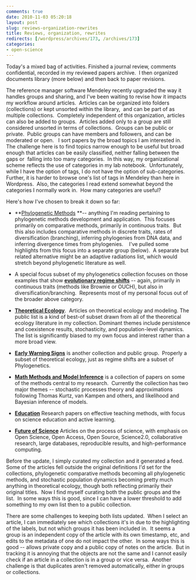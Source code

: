 ```yaml
---
comments: true
date: 2010-11-03 05:20:18
layout: post
slug: reviews-organization-rewrites
title: Reviews, organization, rewrites
redirects: [/wordpress/archives/173, /archives/173]
categories:
- open-science
---
```


Today's a mixed bag of activities. Finished a journal review, comments confidential, recorded in my reviewed papers archive.  I then organized documents library (more below) and then back to paper revisions.

The reference manager software Mendeley recently upgraded the way it handles groups and sharing, and I've been waiting to revise how it impacts my workflow around articles.  Articles can be organized into folders (collections) or kept unsorted within the library,  and can be part of as multiple collections.  Completely independent of this organization, articles can also be added to groups.  Articles added only to a group are still considered unsorted in terms of collections.  Groups can be public or private.  Public groups can have members and followers, and can be moderated or open.   I sort papers by the broad topics I am interested in. The challenge here is to find topics narrow enough to be useful but broad enough that articles can be easily classified, neither falling between the gaps or  falling into too many categories.  In this way, my organizational scheme reflects the use of categories in my lab notebook.  Unfortunately, while I have the option of tags, I do not have the option of sub-categories.  Further, it is harder to browse one's list of tags in Mendeley than here in Wordpress.  Also, the categories I read extend somewhat beyond the categories I normally work in.  How many categories are useful?

Here's how I've chosen to break it down so far:



	
  * **[Phylogenetic Methods](http://www.mendeley.com/groups/529971/phylogenetic-methods/) **-- anything I'm reading pertaining to phylogenetic methods development and application.  This focuses primarily on comparative methods, primarily in continuous traits.  But this also includes comparative methods in discrete traits, rates of diversification (branching), inferring phylogenies from DNA data, and inferring divergence times from phylogenies.    I've pulled some highlights from this focus into a separate group (below).  A separate but related alternative might be an adaptive radiations list, which would stretch beyond phylogenetic literature as well.

	
  * A special focus subset of my phylogenetics collection focuses on those examples that show [**evolutionary regime shifts**](http://www.mendeley.com/groups/541741/evolutionary-regime-shifts/) -- again,  primarily in continuous traits (methods like Brownie or OUCH), but also  in diversification/branching.  Represents most of my personal focus out of the broader above category.

	
  * [**Theoretical Ecology**](http://www.mendeley.com/groups/634301/theoretical-ecology/).  Articles on theoretical ecology and modeling.  The public list is a kind  of best-of subset drawn from all of the theoretical ecology literature  in my collection.  Dominant themes include persistence and coexistence  results, stochasticity, and population-level dynamics.  The list is  significantly biased to my own focus and interest rather than a more  broad view.

	
  * [**Early Warning Signs**](http://www.mendeley.com/groups/530001/early-warning-signs/) is another collection and public group.  Properly a subset of theoretical ecology, just as regime shifts are a subset of Phylogenetics.

	
  * [**Math Methods and Model Inference**](http://www.mendeley.com/groups/530051/math-methods-and-model-inference/) is a collection of papers on some of the methods central to my research.  Currently the collection has two major themes -- stochastic processes theory and approximations following Thomas Kurtz, van Kampen and others, and likelihood and Bayesian inference of models.

	
  * [**Education**](http://www.mendeley.com/groups/530011/education/) Research papers on effective teaching methods, with focus on science education and active learning.

	
  * [**Future of Science**](http://www.mendeley.com/groups/530031/future-of-science/) Articles on the process of science, with emphasis on Open Science, Open Access, Open Source, Science2.0, collaborative research, large databases, reproducible results, and high-performance computing.


Before the update, I simply curated my collection and it generated a feed.  Some of the articles fell outside the original definitions I'd set for the collections, phylogenetic comparative methods becoming all phylogenetic methods, and stochastic population dynamics becoming pretty much anything in theoretical ecology, though both reflecting primarily their original titles.  Now I find myself curating both the public groups and the list.  In some ways this is good, since I can have a lower threshold to add something to my own list then to a public collection.

There are some challenges to keeping both lists updated.  When I select an article, I can immediately see which collections it's in due to the highlighting of the labels, but not which groups it has been included in.  It seems a group is an independent copy of the article with its own timestamp, etc, and edits to the metadata of one do not impact the other.  In some ways this is good -- allows private copy and a public copy of notes on the article.  But in tracking it is annoying that the objects are not the same and I cannot easily check if an article in a collection is in a group or vice versa.  Another challenge is that duplicates aren't removed automatically, either in groups or collections.
